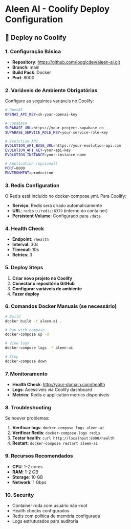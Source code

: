 # Aleen AI - Coolify Deploy Configuration

## 🚀 Deploy no Coolify

### 1. Configuração Básica
- **Repository**: https://github.com/loggicdev/aleen-ai.git
- **Branch**: main
- **Build Pack**: Docker
- **Port**: 8000

### 2. Variáveis de Ambiente Obrigatórias

Configure as seguintes variáveis no Coolify:

```bash
# OpenAI
OPENAI_API_KEY=sk-your-openai-key

# Supabase
SUPABASE_URL=https://your-project.supabase.co
SUPABASE_SERVICE_ROLE_KEY=your-service-role-key

# Evolution API
EVOLUTION_API_BASE_URL=https://your-evolution-api.com
EVOLUTION_API_KEY=your-api-key
EVOLUTION_INSTANCE=your-instance-name

# Application (opcional)
PORT=8000
ENVIRONMENT=production
```

### 3. Redis Configuration

O Redis está incluído no docker-compose.yml. Para Coolify:
- **Serviço**: Redis será criado automaticamente
- **URL**: `redis://redis:6379` (interno do container)
- **Persistent Volume**: Configurado para `/data`

### 4. Health Check

- **Endpoint**: `/health`
- **Interval**: 30s
- **Timeout**: 10s
- **Retries**: 3

### 5. Deploy Steps

1. **Criar novo projeto no Coolify**
2. **Conectar o repositório GitHub**
3. **Configurar variáveis de ambiente**
4. **Fazer deploy**

### 6. Comandos Docker Manuais (se necessário)

```bash
# Build
docker build -t aleen-ai .

# Run with compose
docker-compose up -d

# View logs
docker-compose logs -f aleen-ai

# Stop
docker-compose down
```

### 7. Monitoramento

- **Health Check**: http://your-domain.com/health
- **Logs**: Acessíveis via Coolify dashboard
- **Metrics**: Redis e application metrics disponíveis

### 8. Troubleshooting

Se houver problemas:

1. **Verificar logs**: `docker-compose logs aleen-ai`
2. **Verificar Redis**: `docker-compose logs redis`
3. **Testar health**: `curl http://localhost:8000/health`
4. **Restart**: `docker-compose restart aleen-ai`

### 9. Recursos Recomendados

- **CPU**: 1-2 cores
- **RAM**: 1-2 GB
- **Storage**: 10 GB
- **Network**: 1 Gbps

### 10. Security

- Container roda com usuário não-root
- Health checks configurados
- Redis com política de memória configurada
- Logs estruturados para auditoria
